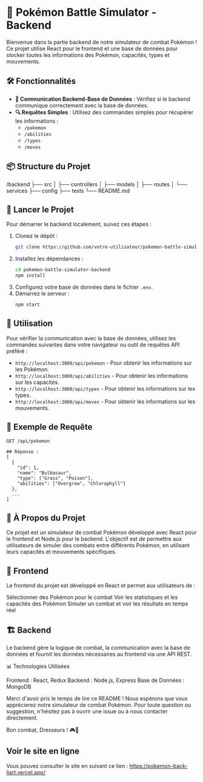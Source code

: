 # 🐉 Pokémon Battle Simulator - Backend

Bienvenue dans la partie backend de notre simulateur de combat Pokémon ! Ce projet utilise React pour le frontend et une base de données pour stocker toutes les informations des Pokémon, capacités, types et mouvements.

## 🛠️ Fonctionnalités

- **🔄 Communication Backend-Base de Données** : Vérifiez si le backend communique correctement avec la base de données.
- **🔍 Requêtes Simples** : Utilisez des commandes simples pour récupérer les informations :
  - `/pokemon`
  - `/abilities`
  - `/types`
  - `/moves`

## 📦 Structure du Projet

/backend
├── src
│ ├── controllers
│ ├── models
│ ├── routes
│ └── services
├── config
├── tests
└── README.md


## 🚀 Lancer le Projet

Pour démarrer le backend localement, suivez ces étapes :

1. Clonez le dépôt :
    ```bash
    git clone https://github.com/votre-utilisateur/pokemon-battle-simulator-backend.git
    ```
2. Installez les dépendances :
    ```bash
    cd pokemon-battle-simulator-backend
    npm install
    ```
3. Configurez votre base de données dans le fichier `.env`.
4. Démarrez le serveur :
    ```bash
    npm start
    ```

## 📝 Utilisation

Pour vérifier la communication avec la base de données, utilisez les commandes suivantes dans votre navigateur ou outil de requêtes API préféré :

- `http://localhost:3000/api/pokemon` - Pour obtenir les informations sur les Pokémon.
- `http://localhost:3000/api/abilities` - Pour obtenir les informations sur les capacités.
- `http://localhost:3000/api/types` - Pour obtenir les informations sur les types.
- `http://localhost:3000/api/moves` - Pour obtenir les informations sur les mouvements.

## 🧩 Exemple de Requête

```http
GET /api/pokemon

## Réponse :
[
  {
    "id": 1,
    "name": "Bulbasaur",
    "type": ["Grass", "Poison"],
    "abilities": ["Overgrow", "Chlorophyll"]
  },
  ...
]

```


##  👾 À Propos du Projet

Ce projet est un simulateur de combat Pokémon développé avec React pour le frontend et Node.js pour le backend. L'objectif est de permettre aux utilisateurs de simuler des combats entre différents Pokémon, en utilisant leurs capacités et mouvements spécifiques.

## 🎨 Frontend

Le frontend du projet est développé en React et permet aux utilisateurs de :

Sélectionner des Pokémon pour le combat
Voir les statistiques et les capacités des Pokémon
Simuler un combat et voir les résultats en temps réel

## 🏗️ Backend

Le backend gère la logique de combat, la communication avec la base de données et fournit les données nécessaires au frontend via une API REST.


📊 Technologies Utilisées

Frontend : React, Redux
Backend : Node.js, Express
Base de Données : MongoDB

Merci d'avoir pris le temps de lire ce README ! Nous espérons que vous apprécierez notre simulateur de combat Pokémon. Pour toute question ou suggestion, n'hésitez pas à ouvrir une issue ou à nous contacter directement.

Bon combat, Dresseurs ! 🎮🐾

## Voir le site en ligne

Vous pouvez consulter le site en suivant ce lien : https://pokemon-back-liart.vercel.app/



